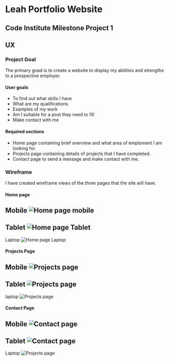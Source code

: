 # Leah Portfolio Website
## Code Institute Milestone Project 1

## UX

### Project Goal
The primary goad is to create a website to display my abilities and strengths to a prospective employer.

#### User goals
* To find out what skills I have
* What are my qualifications
* Examples of my work
* Am I suitable for a post they need to fill
* Make contact with me
#### Required sections
* Home page containing brief overview and what area of emploment I am looking for.
* Projects page containing details of projects that I have completed.
* Contact page to send a message and make contact with me. 

### Wireframe
I have created wireframe views of the three pages that the site will have.

#### Home page

Mobile
![Home page mobile](assets/images/wireframe-mobile-home-sm.png "Mobile")
---
Tablet
![Home page Tablet](/assets/images/wireframe-tablet-home-sm.png "Tablet")
---
Laptop
![Home page Laptop](/assets/images/wireframe-laptop-home-sm.png "Laptop")

#### Projects Page

Mobile
![Projects page](/assets/images/wireframe-mobile-projects-sm.png "Mobile")
---
Tablet
![Projects page](/assets/images/wireframe-tablet-projects-sm.png "Tablet")
---
laptop
![Projects page](/assets/images/wireframe-laptop-projects-sm.png "Laptop")

#### Contact Page

Mobile
![Contact page](/assets/images/wireframe-mobile-contact-sm.png "Mobile")
---
Tablet
![Contact page](/assets/images/wireframe-tablet-contact-sm.png "Tablet")
---
Laptop
![Projects page](/assets/images/wireframe-laptop-projects-sm.png "Laptop")